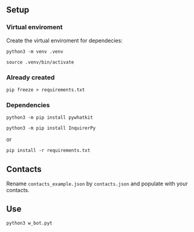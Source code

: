 ## Setup

### Virtual enviroment

Create the virtual enviroment for dependecies:

`python3 -m venv .venv`

`source .venv/bin/activate`

### Already created

`pip freeze > requirements.txt`

### Dependencies

`python3 -m pip install pywhatkit`

`python3 -m pip install InquirerPy`

or

`pip install -r requirements.txt`

## Contacts

Rename `contacts_example.json` by `contacts.json` and populate with your contacts.

## Use

`python3 w_bot.pyt`
